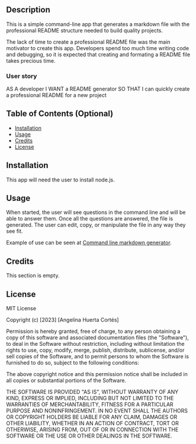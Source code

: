 # <Professional Readme Generator>

## Description

This is a simple command-line app that generates a markdown file with the professional README structure needed to build quality projects.

The lack of time to create a professional README file was the main motivator to create this app. Developers spend too much time writing code and debugging, so it is expected that creating and formating a README file takes precious time.

### User story

AS A developer
I WANT a README generator
SO THAT I can quickly create a professional README for a new project

## Table of Contents (Optional)

- [Installation](#installation)
- [Usage](#usage)
- [Credits](#credits)
- [License](#license)

## Installation

This app will need the user to install node.js.

## Usage

When started, the user will see questions in the command line and will be able to answer them.
Once all the questions are answered, the file is generated.
The user can edit, copy, or manipulate the file in any way they see fit.

Example of use can be seen at [Command line markdown generator](https://youtu.be/c0fn7qQBOBA).

## Credits

This section is empty.

## License

MIT License

Copyright (c) [2023] [Angelina Huerta Cortés]

Permission is hereby granted, free of charge, to any person obtaining a copy
of this software and associated documentation files (the "Software"), to deal
in the Software without restriction, including without limitation the rights
to use, copy, modify, merge, publish, distribute, sublicense, and/or sell
copies of the Software, and to permit persons to whom the Software is
furnished to do so, subject to the following conditions:

The above copyright notice and this permission notice shall be included in all
copies or substantial portions of the Software.

THE SOFTWARE IS PROVIDED "AS IS", WITHOUT WARRANTY OF ANY KIND, EXPRESS OR
IMPLIED, INCLUDING BUT NOT LIMITED TO THE WARRANTIES OF MERCHANTABILITY,
FITNESS FOR A PARTICULAR PURPOSE AND NONINFRINGEMENT. IN NO EVENT SHALL THE
AUTHORS OR COPYRIGHT HOLDERS BE LIABLE FOR ANY CLAIM, DAMAGES OR OTHER
LIABILITY, WHETHER IN AN ACTION OF CONTRACT, TORT OR OTHERWISE, ARISING FROM,
OUT OF OR IN CONNECTION WITH THE SOFTWARE OR THE USE OR OTHER DEALINGS IN THE
SOFTWARE.